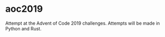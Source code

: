 # aoc2019

Attempt at the Advent of Code 2019 challenges. Attempts will be made in Python and Rust.
